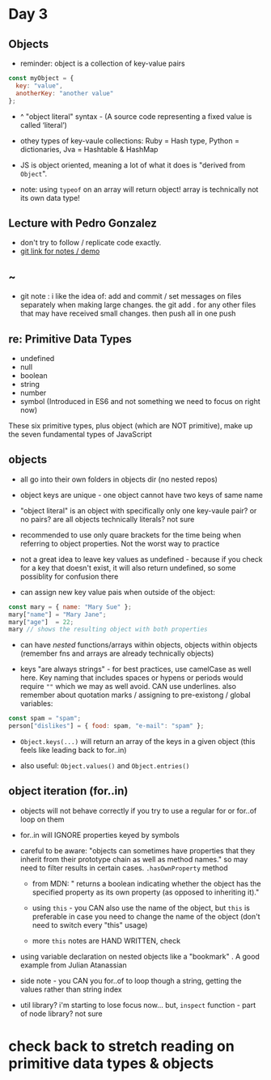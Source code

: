 # Day 3
## Objects
- reminder: object is a collection of key-value pairs
```javascript
const myObject = {
  key: "value",
  anotherKey: "another value"
};
```
- ^ "object literal" syntax - (A source code representing a fixed value is called ‘literal’)

- othey types of key-vaule collections: Ruby = Hash type, Python = dictionaries, Jva = Hashtable & HashMap
- JS is object oriented, meaning a lot of what it does is "derived from `Object`".
- note: using `typeof` on an array will return object! array is technically not its own data type!

## Lecture with Pedro Gonzalez

- don't try to follow / replicate code exactly.
- [git link for notes / demo](https://github.com/pedroagont/webft-17oct/tree/master/w01d3)


## ~

- git note : i like the idea of: add and commit / set messages on files separately when making large changes. the git add . for any other files that may have received small changes. then push all in one push

## re: Primitive Data Types
- undefined
- null
- boolean
- string
- number
- symbol (Introduced in ES6 and not something we need to focus on right now)

These six primitive types, plus object (which are NOT primitive), make up the seven fundamental types of JavaScript

## objects 
- all go into their own folders in objects dir (no nested repos)

- object keys are unique - one object cannot have two keys of same name
- "object literal" is an object with specifically only one key-vaule pair? or no pairs? are all objects technically literals? not sure
- recommended to use only quare brackets for the time being when referring to object properties. Not the worst way to practice
- not a great idea to leave key values as undefined - because if you check for a key that doesn't exist, it will also return undefined, so some possiblity for confusion there
- can assign new key value pais when outside of the object:
```javascript
const mary = { name: "Mary Sue" };
mary["name"] = "Mary Jane";
mary["age"]  = 22;
mary // shows the resulting object with both properties
```
- can have _nested_ functions/arrays within objects, objects within objects (remember fns and arrays are already technically objects)

- keys "are always strings" - for best practices, use camelCase as well here. Key naming that includes spaces or hypens or periods would require `""` which we may as well avoid. CAN use underlines. also remember about quotation marks / assigning to pre-existong / global variables:
```javascript
const spam = "spam";
person["dislikes"] = { food: spam, "e-mail": "spam" };
```
- `Object.keys(...)` will return an array of the keys in a given object (this feels like leading back to for..in)

- also useful: `Object.values()` and `Object.entries()`

## object iteration (for..in)
- objects will not behave correctly if you try to use a regular for or for..of loop on them

- for..in will IGNORE properties keyed by symbols

- careful to be aware: "objects can sometimes have properties that they inherit from their prototype chain as well as method names." so may need to filter results in certain cases. `.hasOwnProperty` method
  - from MDN: " returns a boolean indicating whether the object has the specified property as its own property (as opposed to inheriting it)."

  - using `this` - you CAN also use the name of the object, but `this` is preferable in case you need to change the name of the object (don't need to switch every "this" usage)
  - more `this` notes are HAND WRITTEN, check

- using variable declaration on nested objects like a "bookmark" . A good example from Julian Atanassian


- side note - you CAN you for..of to loop though a string, getting the values rather than string index



- util library? i'm starting to lose focus now... but, `inspect` function - part of node library? not sure

# check back to stretch reading on primitive data types & objects
